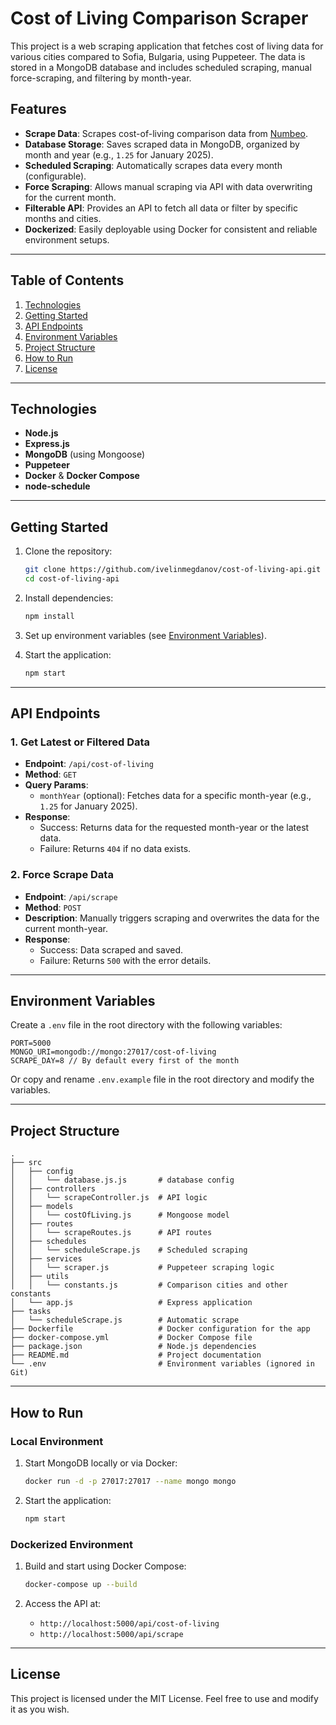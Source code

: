 # Cost of Living Comparison Scraper

This project is a web scraping application that fetches cost of living data for various cities compared to Sofia, Bulgaria, using Puppeteer. The data is stored in a MongoDB database and includes scheduled scraping, manual force-scraping, and filtering by month-year.

## Features

- **Scrape Data**: Scrapes cost-of-living comparison data from [Numbeo](https://www.numbeo.com/).
- **Database Storage**: Saves scraped data in MongoDB, organized by month and year (e.g., `1.25` for January 2025).
- **Scheduled Scraping**: Automatically scrapes data every month (configurable).
- **Force Scraping**: Allows manual scraping via API with data overwriting for the current month.
- **Filterable API**: Provides an API to fetch all data or filter by specific months and cities.
- **Dockerized**: Easily deployable using Docker for consistent and reliable environment setups.

---

## Table of Contents

1. [Technologies](#technologies)
2. [Getting Started](#getting-started)
3. [API Endpoints](#api-endpoints)
4. [Environment Variables](#environment-variables)
5. [Project Structure](#project-structure)
6. [How to Run](#how-to-run)
7. [License](#license)

---

## Technologies

- **Node.js**
- **Express.js**
- **MongoDB** (using Mongoose)
- **Puppeteer**
- **Docker** & **Docker Compose**
- **node-schedule**

---

## Getting Started

1. Clone the repository:

   ```bash
   git clone https://github.com/ivelinmegdanov/cost-of-living-api.git
   cd cost-of-living-api
   ```

2. Install dependencies:

   ```bash
   npm install
   ```

3. Set up environment variables (see [Environment Variables](#environment-variables)).

4. Start the application:
   ```bash
   npm start
   ```

---

## API Endpoints

### 1. **Get Latest or Filtered Data**

- **Endpoint**: `/api/cost-of-living`
- **Method**: `GET`
- **Query Params**:
  - `monthYear` (optional): Fetches data for a specific month-year (e.g., `1.25` for January 2025).
- **Response**:
  - Success: Returns data for the requested month-year or the latest data.
  - Failure: Returns `404` if no data exists.

### 2. **Force Scrape Data**

- **Endpoint**: `/api/scrape`
- **Method**: `POST`
- **Description**: Manually triggers scraping and overwrites the data for the current month-year.
- **Response**:
  - Success: Data scraped and saved.
  - Failure: Returns `500` with the error details.

---

## Environment Variables

Create a `.env` file in the root directory with the following variables:

```env
PORT=5000
MONGO_URI=mongodb://mongo:27017/cost-of-living
SCRAPE_DAY=8 // By default every first of the month
```

Or copy and rename `.env.example` file in the root directory and modify the variables.

---

## Project Structure

```plaintext
.
├── src
│   ├── config
│   │   └── database.js.js       # database config
│   ├── controllers
│   │   └── scrapeController.js  # API logic
│   ├── models
│   │   └── costOfLiving.js      # Mongoose model
│   ├── routes
│   │   └── scrapeRoutes.js      # API routes
│   ├── schedules
│   │   └── scheduleScrape.js    # Scheduled scraping
│   ├── services
│   │   └── scraper.js           # Puppeteer scraping logic
│   ├── utils
│   │   └── constants.js         # Comparison cities and other constants
│   └── app.js                   # Express application
├── tasks
│   └── scheduleScrape.js        # Automatic scrape
├── Dockerfile                   # Docker configuration for the app
├── docker-compose.yml           # Docker Compose file
├── package.json                 # Node.js dependencies
├── README.md                    # Project documentation
└── .env                         # Environment variables (ignored in Git)
```

---

## How to Run

### Local Environment

1. Start MongoDB locally or via Docker:

   ```bash
   docker run -d -p 27017:27017 --name mongo mongo
   ```

2. Start the application:
   ```bash
   npm start
   ```

### Dockerized Environment

1. Build and start using Docker Compose:

   ```bash
   docker-compose up --build
   ```

2. Access the API at:
   - `http://localhost:5000/api/cost-of-living`
   - `http://localhost:5000/api/scrape`

---

## License

This project is licensed under the MIT License. Feel free to use and modify it as you wish.
